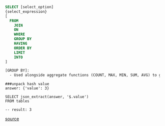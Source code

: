 ```sql
SELECT [select_option]
{select_expression}
[
  FROM
    JOIN
    ON
    WHERE
    GROUP BY
    HAVING
    ORDER BY
    LIMIT
    INTO
]
```


```html
[GROUP BY]:
  - Used alongside aggregate functions (COUNT, MAX, MIN, SUM, AVG) to group the results.
```


```json_extract
###unpack hash value
answer: {'value': 3}

SELECT json_extract(answer, '$.value')
FROM tables

-- result: 3
```

[source](https://towardsdatascience.com/sql-practical-details-cheat-sheet-for-data-analysis-f98406a71a09)